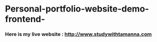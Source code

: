 # Personal-portfolio-website-demo-frontend-

###  Here is my live website  :   http://www.studywithtamanna.com 
